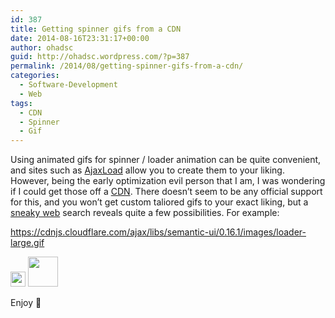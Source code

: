 ```yaml
---
id: 387
title: Getting spinner gifs from a CDN
date: 2014-08-16T23:31:17+00:00
author: ohadsc
guid: http://ohadsc.wordpress.com/?p=387
permalink: /2014/08/getting-spinner-gifs-from-a-cdn/
categories:
  - Software-Development
  - Web
tags:
  - CDN
  - Spinner
  - Gif
---
```

Using animated gifs for spinner / loader animation can be quite convenient, and sites such as [AjaxLoad](https://ajaxload.info/) allow you to create them to your liking. However, being the early optimization evil person that I am, I was wondering if I could get those off a [CDN](https://en.wikipedia.org/wiki/Content_delivery_network). There doesn&#8217;t seem to be any official support for this, and you won&#8217;t get custom taliored gifs to your exact liking, but a [sneaky web](https://www.google.com/search?q=site:cdnjs.com+gif) search reveals quite a few possibilities. For example:

<a href="https://cdnjs.cloudflare.com/ajax/libs/semantic-ui/0.16.1/images/loader-large.gif" rel="lightbox[387]">https://cdnjs.cloudflare.com/ajax/libs/semantic-ui/0.16.1/images/loader-large.gif</a>

<img class="alignnone" src="https://cdnjs.cloudflare.com/ajax/libs/fancybox/2.1.5/fancybox_loading.gif" alt="" width="24" height="24" />

<img class="alignnone" src="https://cdnjs.cloudflare.com/ajax/libs/galleriffic/2.0.1/css/loader.gif" alt="" width="48" height="48" />

Enjoy 🙂